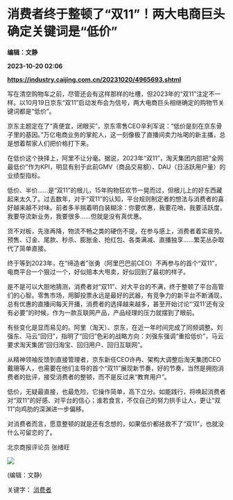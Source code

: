 # 消费者终于整顿了“双11”！两大电商巨头确定关键词是“低价”
**编辑：文静**

**2023-10-20 02:06**

**https://industry.caijing.com.cn/20231020/4965693.shtml**

写在清空购物车之前，尽管还会有这样那样的吐槽，但2023年的“双11”注定不一样。以10月19日京东“双11”启动发布会为信号，两大电商巨头相继确定的购物节关键词都是“低价”。

京东主题定在了“真便宜，闭眼买”，京东零售CEO辛利军说：“低价是刻在京东骨子里的基因。”万亿电商业务的掌舵人，这一刻像极了直播间卖力吆喝的新主播，总是想着帮家人们把价格打下来。

在低价这个抉择上，阿里不让分毫。据说，2023年“双11”，淘天集团内部把“全网最低价”作为KPI，明显有别于此前GMV（商品交易额）、DAU（日活跃用户量）的业绩型指标。

低价、半价……是“双11”的根儿，15年购物狂欢节一晃而过，但根儿上的好东西藏起来太久了。过去数年，对于“双11”的认知，平台规则制定者的想法与消费者的喜好越来越不对味。前者多半揣着明白装糊涂：你要优惠，我要花哨，我要活跃度，我要导流新业务，我要很多……但就是没有真优惠。

货不对板，先涨再降，物流不畅之类的硬伤不提，在参与感上，消费者着实疲劳。预售、订金、尾款、秒杀、膨胀金、抢红包、各类满减、直播独享……繁芜丛杂取代了简单直接。

终于等到2023年，在“缔造者”张勇（阿里巴巴前CEO）不再参与的首个“双11”，电商平台一个狠过一个，好似赔本大甩卖，好似回到了最初的样子。

是不是可以大胆地猜测，消费者对“双11”、对大平台的不满，终于整顿了平台高管们的心智。零售市场，用脚投票永远是最好的武器，有竞争力的新平台不断涌现，总有优惠的直播间每天开播，消费者的选择越来越多，甚至开始讨论“‘双11’还有没有必要”的时候，作为一款互联网产品，产品经理的压力就摆到了眼前。

有些变化是显而易见的。阿里（淘天）、京东，在近一年时间完成了同频调整。刘强东、马云“回归”，指明了“回归”色彩的战略方向：刘强东强调“重拾低价”，马云要求淘天集团“回归淘宝、回归用户、回归互联网”。

从精神领袖反馈到直接管理者，京东新任CEO许冉、架构大调整后淘天集团CEO戴珊等人，也需要在他们主导的首个“双11”展现新节奏，好的节奏，当然是拥抱消费者的批评，接受消费者的整顿，而不是反过来“教育用户”。

低价，无疑最直接，也最危险，它操作简单，高下立分。如能践行，将唤起消费者对“双11”的好感、对平台的信心；谁若食言，不仅自己的努力拱手让人，更让“双11”向鸡肋的深渊进一步偏移。

对消费者而言，愿意整顿的就是还有念想的，如果低价都拯救不了“双11”，也就没什么可留恋的了。

北京商报评论员 张绪旺

![](https://tx1.cdn.caijing.com.cn/2014-03-27/114048455.jpg)

(编辑：文静)

关键字： [消费者](https://app.caijing.com.cn/tags.php?tag=%E6%B6%88%E8%B4%B9%E8%80%85 "消费者")